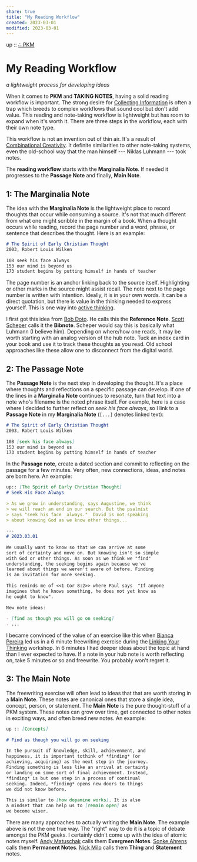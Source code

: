 ```yaml
---  
share: true  
title: "My Reading Workflow"  
created: 2023-03-01  
modified: 2023-03-01  
---  
```

up :: [∴ PKM](./%E2%88%B4-PKM.md)  
  
# My Reading Workflow  
*a lightweight process for developing ideas*  
  
When it comes to **PKM** and **TAKING NOTES**, having a solid reading workflow is important. The strong desire for [Collecting Information](./Collecting-Information.md) is often a trap which breeds to complex workflows that sound cool but don't add value. This reading and note-taking workflow is lightweight but has room to expand when it's worth it. There are three steps in the workflow, each with their own note type.   
  
This workflow is not an invention out of thin air. It's a result of [Combinational Creativity](../Combinational%20Creativity.md). It definite similarities to other note-taking systems, even the old-school way that the man himself --- Niklas Luhmann --- took notes.   
  
The **reading workflow** starts with the **Marginalia Note**. If needed it progresses to the **Passage Note** and finally, **Main Note**.  
  
## 1: The Marginalia Note  
The idea with the **Marginalia Note** is the lightweight place to record thoughts that occur while consuming a source. It's not that much different from what one might scribble in the margin of a book. When a thought occurs while reading, record the page number and a word, phrase, or sentence that describes the thought. Here is an example:  
  
```markdown  
# The Spirit of Early Christian Thought  
2003, Robert Louis Wilken  
  
108 seek his face always  
153 our mind is beyond us  
173 student begins by putting himself in hands of teacher  
```  
  
The page number is an anchor linking back to the source itself. Highlighting or other marks in the source might assist recall. The note next to the page number is written with intention. Ideally, it is in your own words. It can be a direct quotation, but there is value in the thinking needed to express yourself. This is one way into [active thinking](./active-thinking.md).  
  
I first got this idea from [Bob Doto](https://writing.bobdoto.computer/what-is-a-literature-note/). He calls this the **Reference Note**. [Scott Scheper]() calls it the **Bibnote**. Scheper would say this is basically what Luhmann (I believe him). Depending on where/how one reads, it may be worth starting with an analog version of the hub note. Tuck an index card in your book and use it to track these thoughts as you read. Old school approaches like these allow one to disconnect from the digital world.  
  
## 2: The Passage Note  
The **Passage Note** is the next step in developing the thought. It's a place where thoughts and reflections on a specific passage can develop. If one of the lines in a **Marginalia Note** continues to resonate, turn that text into a note who's filename is the noted phrase itself. For example, here is a case where I decided to further reflect on *seek his face always*, so I link to a **Passage Note** in my **Marginalia Note** (`[...]` denotes linked text):  
  
```markdown  
# The Spirit of Early Christian Thought  
2003, Robert Louis Wilken  
  
108 [seek his face always]  
153 our mind is beyond us  
173 student begins by putting himself in hands of teacher  
```  
  
In the **Passage note**, create a dated section and commit to reflecting on the passage for a few minutes. Very often, new connections, ideas, and notes are born here. An example:  
  
```markdown  
up:: [The Spirit of Early Christian Thought]  
# Seek His Face Always  
  
> As we grow in understanding, says Augustine, we think   
> we will reach an end in our search. But the psalmist   
> says "seek his face _always."_ David is not speaking   
> about knowing God as we know other things...  
  
---  
# 2023.03.01  
  
We usually want to know so that we can arrive at some   
sort of certainty and move on. But knowing isn't so simple  
with God or other things. As soon as we think we "find"   
understanding, the seeking begins again because we've   
learned about things we weren't aware of before. Finding   
is an invitation for more seeking.  
  
This reminds me of <<1 Cor 8:2>> where Paul says  "If anyone   
imagines that he knows something, he does not yet know as   
he ought to know".   
  
New note ideas:  
  
- [find as though you will go on seeking]  
- ...  
```  
  
I became convinced of the value of an exercise like this when [Bianca Pereira](https://biancapereira.me/) led us in a 6 minute freewriting exercise during the [Linking Your Thinking](https://linkingyourthinking.com) workshop. In 6 minutes I had deeper ideas about the topic at hand than I ever expected to have. If a note in your hub note is worth reflecting on, take 5 minutes or so and freewrite. You probably won't regret it.   
  
## 3: The Main Note  
The freewriting exercise will often lead to ideas that that are worth storing in a **Main Note**. These notes are canonical ones that store a single idea, concept, person, or statement. The **Main Note** is the pure thought-stuff of a PKM system. These notes can grow over time, get connected to other notes in exciting ways, and often breed new notes. An example:  
  
```markdown  
up :: [Concepts]  
  
# Find as though you will go on seeking  
  
In the pursuit of knowledge, skill, achievenment, and   
happiness, it is important tothink of *finding* (or  
achieving, acquiring) as the next step in the journey.  
Finding something is less like an arrival at certainty   
or landing on some sort of final achievement. Instead,   
*finding* is but one step in a process of continual   
seeking. Indeed, *finding* opens new doors to things   
we did not know before.  
  
This is similar to [how dopamine works]. It is also   
a mindset that can help us to [remain open] as   
we become wiser.   
```  
  
There are many approaches to actually writing the **Main Note**. The example above is not the one true way. The "right" way to do it is a topic of debate amongst the PKM geeks. I certainly didn't come up with the idea of atomic notes myself. [Andy Matuschak](https://notes.andymatuschak.org/Evergreen_notes) calls them **Evergreen Notes**. [Sonke Ahrens](https://twitter.com/soenke_ahrens?lang=en) calls them **Permanent Notes**. [Nick Milo](https://twitter.com/NickMilo) calls them **Thing** and **Statement** notes.  